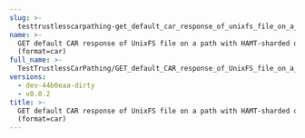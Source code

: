 ```yaml
---
slug: >-
  testtrustlesscarpathing-get_default_car_response_of_unixfs_file_on_a_path_with_hamt-sharded_directory_(format=car)
name: >-
  GET default CAR response of UnixFS file on a path with HAMT-sharded directory
  (format=car)
full_name: >-
  TestTrustlessCarPathing/GET_default_CAR_response_of_UnixFS_file_on_a_path_with_HAMT-sharded_directory_(format=car)
versions:
  - dev-44b0eaa-dirty
  - v0.0.2
title: >-
  GET default CAR response of UnixFS file on a path with HAMT-sharded directory
  (format=car)
---
```


